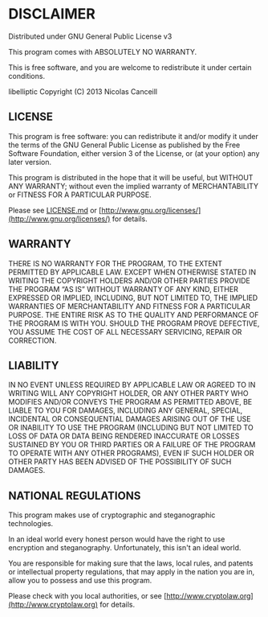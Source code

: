 # DISCLAIMER

Distributed under GNU General Public License v3

This program comes with ABSOLUTELY NO WARRANTY.

This is free software, and you are welcome to
redistribute it under certain conditions.

libelliptic Copyright (C) 2013  Nicolas Canceill

## LICENSE

This program is free software: you can redistribute it and/or modify
it under the terms of the GNU General Public License as published by
the Free Software Foundation, either version 3 of the License, or
(at your option) any later version.

This program is distributed in the hope that it will be useful,
but WITHOUT ANY WARRANTY; without even the implied warranty of
MERCHANTABILITY or FITNESS FOR A PARTICULAR PURPOSE.

Please see [LICENSE.md](LICENSE.md) or
[http://www.gnu.org/licenses/](http://www.gnu.org/licenses/)
for details.

## WARRANTY

THERE IS NO WARRANTY FOR THE PROGRAM, TO THE EXTENT PERMITTED BY
APPLICABLE LAW. EXCEPT WHEN OTHERWISE STATED IN WRITING THE COPYRIGHT
HOLDERS AND/OR OTHER PARTIES PROVIDE THE PROGRAM “AS IS” WITHOUT WARRANTY
OF ANY KIND, EITHER EXPRESSED OR IMPLIED, INCLUDING, BUT NOT LIMITED TO,
THE IMPLIED WARRANTIES OF MERCHANTABILITY AND FITNESS FOR A PARTICULAR
PURPOSE. THE ENTIRE RISK AS TO THE QUALITY AND PERFORMANCE OF THE PROGRAM
IS WITH YOU. SHOULD THE PROGRAM PROVE DEFECTIVE, YOU ASSUME THE COST OF
ALL NECESSARY SERVICING, REPAIR OR CORRECTION.

## LIABILITY

IN NO EVENT UNLESS REQUIRED BY APPLICABLE LAW OR AGREED TO IN WRITING WILL
ANY COPYRIGHT HOLDER, OR ANY OTHER PARTY WHO MODIFIES AND/OR CONVEYS THE
PROGRAM AS PERMITTED ABOVE, BE LIABLE TO YOU FOR DAMAGES, INCLUDING ANY
GENERAL, SPECIAL, INCIDENTAL OR CONSEQUENTIAL DAMAGES ARISING OUT OF THE
USE OR INABILITY TO USE THE PROGRAM (INCLUDING BUT NOT LIMITED TO LOSS OF
DATA OR DATA BEING RENDERED INACCURATE OR LOSSES SUSTAINED BY YOU OR THIRD
PARTIES OR A FAILURE OF THE PROGRAM TO OPERATE WITH ANY OTHER PROGRAMS),
EVEN IF SUCH HOLDER OR OTHER PARTY HAS BEEN ADVISED OF THE POSSIBILITY OF
SUCH DAMAGES.

## NATIONAL REGULATIONS

This program makes use of cryptographic and steganographic technologies.

In an ideal world every honest person would have the right to use
encryption and steganography. Unfortunately, this isn't an ideal world.

You are responsible for making sure that the laws, local rules, and
patents or intellectual property regulations, that may apply in the
nation you are in, allow you to possess and use this program.

Please check with you local authorities, or see
[http://www.cryptolaw.org](http://www.cryptolaw.org)
for details.
